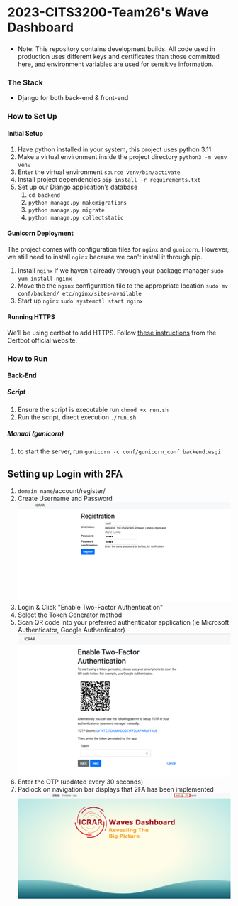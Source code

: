 # 2023-CITS3200-Team26's Wave Dashboard

###
- Note: This repository contains development builds. All code used in production uses different keys and certificates than those committed here, and environment variables are used for sensitive information.

### The Stack

- Django for both back-end & front-end

### How to Set Up
#### Initial Setup
1. Have python installed in your system, this project uses python 3.11
2. Make a virtual environment inside the project directory `python3 -m venv venv`
3. Enter the virtual environment `source venv/bin/activate`
4. Install project dependencies `pip install -r requirements.txt`
5. Set up our Django application’s database
    1. `cd backend`
    2. `python manage.py makemigrations`
    3. `python manage.py migrate`
    4. `python manage.py collectstatic`


#### Gunicorn Deployment
The project comes with configuration files for `nginx` and `gunicorn`. However, we still need to install `nginx` because we can't install it through pip.
1. Install `nginx` if we haven't already through your package manager `sudo yum install nginx`
2. Move the the `nginx` configuration file to the appropriate location `sudo mv conf/backend/ etc/nginx/sites-available`
3. Start up `nginx` `sudo systemctl start nginx`

#### Running HTTPS
We’ll be using certbot to add HTTPS. Follow [these instructions](https://certbot.eff.org/instructions?ws=nginx&os=pip) from the Certbot official website.

### How to Run
#### Back-End
##### Script
1. Ensure the script is executable run `chmod +x run.sh`
2. Run the script, direct execution `./run.sh`

##### Manual (gunicorn)
1. to start the server, run `gunicorn -c conf/gunicorn_conf backend.wsgi`

## Setting up Login with 2FA

1. `domain name`/account/register/
2. Create Username and Password
![registration](img/registration.png)
3. Login & Click "Enable Two-Factor Authentication"
4. Select the Token Generator method
5. Scan QR code into your preferred authenticator application (ie Microsoft Authenticator, Google Authenticator)
![2fa](img/2fa.png)
6. Enter the OTP (updated every 30 seconds)
7. Padlock on navigation bar displays that 2FA has been implemented
![dashboard](img/dashboard.png)

